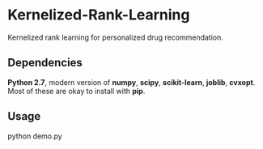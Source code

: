 # Kernelized-Rank-Learning
Kernelized rank learning for personalized drug recommendation. 

## Dependencies
**Python 2.7**, modern version of **numpy**, **scipy**, **scikit-learn**, **joblib**, **cvxopt**. Most of these are okay to install with **pip**.

## Usage
python demo.py
